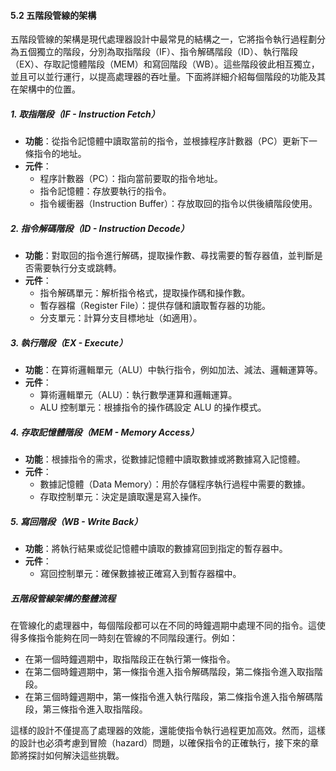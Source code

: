#### 5.2 五階段管線的架構

五階段管線的架構是現代處理器設計中最常見的結構之一，它將指令執行過程劃分為五個獨立的階段，分別為取指階段（IF）、指令解碼階段（ID）、執行階段（EX）、存取記憶體階段（MEM）和寫回階段（WB）。這些階段彼此相互獨立，並且可以並行運行，以提高處理器的吞吐量。下面將詳細介紹每個階段的功能及其在架構中的位置。

##### 1. 取指階段（IF - Instruction Fetch）

- **功能**：從指令記憶體中讀取當前的指令，並根據程序計數器（PC）更新下一條指令的地址。
- **元件**：
	- 程序計數器（PC）：指向當前要取的指令地址。
	- 指令記憶體：存放要執行的指令。
	- 指令緩衝器（Instruction Buffer）：存放取回的指令以供後續階段使用。

##### 2. 指令解碼階段（ID - Instruction Decode）

- **功能**：對取回的指令進行解碼，提取操作數、尋找需要的暫存器值，並判斷是否需要執行分支或跳轉。
- **元件**：
	- 指令解碼單元：解析指令格式，提取操作碼和操作數。
	- 暫存器檔（Register File）：提供存儲和讀取暫存器的功能。
	- 分支單元：計算分支目標地址（如適用）。

##### 3. 執行階段（EX - Execute）

- **功能**：在算術邏輯單元（ALU）中執行指令，例如加法、減法、邏輯運算等。
- **元件**：
	- 算術邏輯單元（ALU）：執行數學運算和邏輯運算。
	- ALU 控制單元：根據指令的操作碼設定 ALU 的操作模式。

##### 4. 存取記憶體階段（MEM - Memory Access）

- **功能**：根據指令的需求，從數據記憶體中讀取數據或將數據寫入記憶體。
- **元件**：
	- 數據記憶體（Data Memory）：用於存儲程序執行過程中需要的數據。
	- 存取控制單元：決定是讀取還是寫入操作。

##### 5. 寫回階段（WB - Write Back）

- **功能**：將執行結果或從記憶體中讀取的數據寫回到指定的暫存器中。
- **元件**：
	- 寫回控制單元：確保數據被正確寫入到暫存器檔中。
	
##### 五階段管線架構的整體流程

在管線化的處理器中，每個階段都可以在不同的時鐘週期中處理不同的指令。這使得多條指令能夠在同一時刻在管線的不同階段運行。例如：

- 在第一個時鐘週期中，取指階段正在執行第一條指令。
- 在第二個時鐘週期中，第一條指令進入指令解碼階段，第二條指令進入取指階段。
- 在第三個時鐘週期中，第一條指令進入執行階段，第二條指令進入指令解碼階段，第三條指令進入取指階段。
	
這樣的設計不僅提高了處理器的效能，還能使指令執行過程更加高效。然而，這樣的設計也必須考慮到冒險（hazard）問題，以確保指令的正確執行，接下來的章節將探討如何解決這些挑戰。